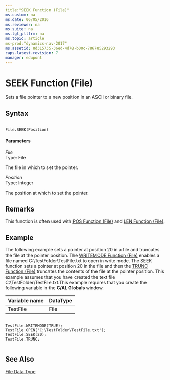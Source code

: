 ```yaml
---
title:"SEEK Function (File)"
ms.custom: na
ms.date: 06/05/2016
ms.reviewer: na
ms.suite: na
ms.tgt_pltfrm: na
ms.topic: article
ms-prod:"dynamics-nav-2017"
ms.assetid: 8d315735-36ed-4d78-b00c-786785293293
caps.latest.revision: 7
manager: edupont
---
```

# SEEK Function (File)
Sets a file pointer to a new position in an ASCII or binary file.  
  
## Syntax  
  
```  
  
File.SEEK(Position)  
```  
  
#### Parameters  
 *File*  
 Type: File  
  
 The file in which to set the pointer.  
  
 *Position*  
 Type: Integer  
  
 The position at which to set the pointer.  
  
## Remarks  
 This function is often used with [POS Function \(File\)](POS-Function--File-.md) and [LEN Function \(File\)](LEN-Function--File-.md).  
  
## Example  
 The following example sets a pointer at position 20 in a file and truncates the file at the pointer position. The [WRITEMODE Function \(File\)](WRITEMODE-Function--File-.md) enables a file named C:\\TestFolder\\TestFile.txt to open in write mode. The SEEK function sets a pointer at position 20 in the file and then the [TRUNC Function \(File\)](TRUNC-Function--File-.md) truncates the contents of the file at the pointer position. This example assumes that you have created the text file C:\\TestFolder\\TestFile.txt.This example requires that you create the following variable in the **C\/AL Globals** window.  
  
|Variable name|DataType|  
|-------------------|--------------|  
|TestFile|File|  
  
```  
  
TestFile.WRITEMODE(TRUE);  
TestFile.OPEN('C:\TestFolder\TestFile.txt');  
TestFile.SEEK(20);  
TestFile.TRUNC;  
  
```  
  
## See Also  
 [File Data Type](File-Data-Type.md)